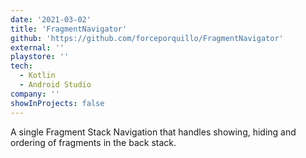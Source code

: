 ```yaml
---
date: '2021-03-02'
title: 'FragmentNavigator'
github: 'https://github.com/forceporquillo/FragmentNavigator'
external: ''
playstore: ''
tech:
  - Kotlin
  - Android Studio
company: ''
showInProjects: false
---
```


A single Fragment Stack Navigation that handles showing, hiding and ordering of fragments in the back stack.
